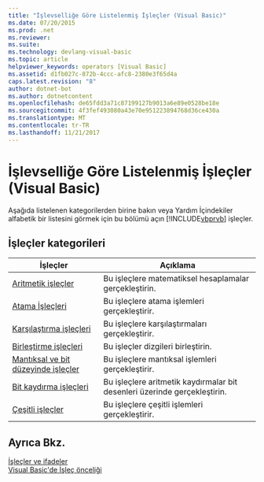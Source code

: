 ```yaml
---
title: "İşlevselliğe Göre Listelenmiş İşleçler (Visual Basic)"
ms.date: 07/20/2015
ms.prod: .net
ms.reviewer: 
ms.suite: 
ms.technology: devlang-visual-basic
ms.topic: article
helpviewer_keywords: operators [Visual Basic]
ms.assetid: d1fb027c-872b-4ccc-afc8-2380e3f65d4a
caps.latest.revision: "8"
author: dotnet-bot
ms.author: dotnetcontent
ms.openlocfilehash: de65fdd3a71c87199127b9013a6e89e0528be18e
ms.sourcegitcommit: 4f3fef493080a43e70e951223894768d36ce430a
ms.translationtype: MT
ms.contentlocale: tr-TR
ms.lasthandoff: 11/21/2017
---
```

# <a name="operators-listed-by-functionality-visual-basic"></a>İşlevselliğe Göre Listelenmiş İşleçler (Visual Basic)
Aşağıda listelenen kategorilerden birine bakın veya Yardım İçindekiler alfabetik bir listesini görmek için bu bölümü açın [!INCLUDE[vbprvb](~/includes/vbprvb-md.md)] işleçler.  
  
## <a name="categories-of-operators"></a>İşleçler kategorileri  
  
|İşleçler|Açıklama|  
|---------------|-----------------|  
|[Aritmetik işleçler](../../../visual-basic/language-reference/operators/arithmetic-operators.md)|Bu işleçlere matematiksel hesaplamalar gerçekleştirin.|  
|[Atama İşleçleri](../../../visual-basic/language-reference/operators/assignment-operators.md)|Bu işleçlere atama işlemleri gerçekleştirir.|  
|[Karşılaştırma işleçleri](../../../visual-basic/language-reference/operators/comparison-operators.md)|Bu işleçlere karşılaştırmaları gerçekleştirir.|  
|[Birleştirme işleçleri](../../../visual-basic/language-reference/operators/concatenation-operators.md)|Bu işleçler dizgileri birleştirin.|  
|[Mantıksal ve bit düzeyinde işleçler](../../../visual-basic/language-reference/operators/logical-bitwise-operators.md)|Bu işleçlere mantıksal işlemleri gerçekleştirir.|  
|[Bit kaydırma işleçleri](../../../visual-basic/language-reference/operators/bit-shift-operators.md)|Bu işleçlere aritmetik kaydırmalar bit desenleri üzerinde gerçekleştirin.|  
|[Çeşitli işleçler](../../../visual-basic/language-reference/operators/miscellaneous-operators.md)|Bu işleçlere çeşitli işlemleri gerçekleştirir.|  
  
## <a name="see-also"></a>Ayrıca Bkz.  
 [İşleçler ve ifadeler](../../../visual-basic/programming-guide/language-features/operators-and-expressions/index.md)  
 [Visual Basic'de İşleç önceliği](../../../visual-basic/language-reference/operators/operator-precedence.md)
